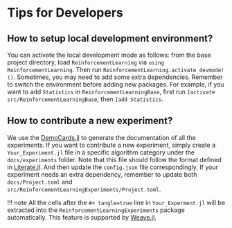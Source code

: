 # Tips for Developers

## How to setup local development environment?

You can activate the local development mode as follows: from the base project directory,
load `ReinforcementLearning` via `using ReinforcementLearning`.
Then run `ReinforcementLearning.activate_devmode!()`.
Sometimes, you may need to add some
extra dependencies. Remember to switch the environment before adding new
packages. For example, if you want to add
`Statistics` in `ReinforcementLearningBase`, first run `]activate
src/ReinforcementLearningBase`, then `]add Statistics`.

## How to contribute a new experiment?

We use the [DemoCards.jl](https://johnnychen94.github.io/DemoCards.jl/stable/)
to generate the documentation of all the experiments. If you want to contribute
a new experiment, simply create a `Your_Experiment.jl` file in a specific
algorithm category under the `docs/experiments` folder.
Note that this file should follow the format defined in
[Literate.jl](https://github.com/fredrikekre/Literate.jl). And then update the
`config.json` file correspondingly. If your experiment needs an extra
dependency, remember to update both `docs/Project.toml` and
`src/ReinforcementLearningExperiments/Project.toml`.

!!! note
    All the cells after the `#+ tangle=true` line in `Your_Experment.jl` will be extracted into the
    `ReinforcementLearningExperiments` package automatically. This feature is
    supported by [Weave.jl](https://weavejl.mpastell.com/stable/usage/#tangle).
